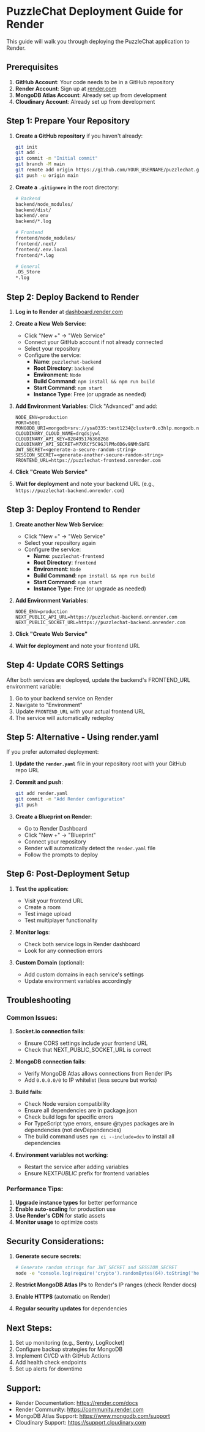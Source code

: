 # PuzzleChat Deployment Guide for Render

This guide will walk you through deploying the PuzzleChat application to Render.

## Prerequisites

1. **GitHub Account**: Your code needs to be in a GitHub repository
2. **Render Account**: Sign up at [render.com](https://render.com)
3. **MongoDB Atlas Account**: Already set up from development
4. **Cloudinary Account**: Already set up from development

## Step 1: Prepare Your Repository

1. **Create a GitHub repository** if you haven't already:

   ```bash
   git init
   git add .
   git commit -m "Initial commit"
   git branch -M main
   git remote add origin https://github.com/YOUR_USERNAME/puzzlechat.git
   git push -u origin main
   ```

2. **Create a `.gitignore`** in the root directory:

   ```bash
   # Backend
   backend/node_modules/
   backend/dist/
   backend/.env
   backend/*.log

   # Frontend
   frontend/node_modules/
   frontend/.next/
   frontend/.env.local
   frontend/*.log

   # General
   .DS_Store
   *.log
   ```

## Step 2: Deploy Backend to Render

1. **Log in to Render** at [dashboard.render.com](https://dashboard.render.com)

2. **Create a New Web Service**:

   - Click "New +" → "Web Service"
   - Connect your GitHub account if not already connected
   - Select your repository
   - Configure the service:
     - **Name**: `puzzlechat-backend`
     - **Root Directory**: `backend`
     - **Environment**: `Node`
     - **Build Command**: `npm install && npm run build`
     - **Start Command**: `npm start`
     - **Instance Type**: Free (or upgrade as needed)

3. **Add Environment Variables**:
   Click "Advanced" and add:

   ```
   NODE_ENV=production
   PORT=5001
   MONGODB_URI=mongodb+srv://ysa0335:test1234@cluster0.o3hlp.mongodb.net/
   CLOUDINARY_CLOUD_NAME=drqdsjywl
   CLOUDINARY_API_KEY=828495176368268
   CLOUDINARY_API_SECRET=M7XRCf5C9GJlPMo0D6v9NMhSbFE
   JWT_SECRET=<generate-a-secure-random-string>
   SESSION_SECRET=<generate-another-secure-random-string>
   FRONTEND_URL=https://puzzlechat-frontend.onrender.com
   ```

4. **Click "Create Web Service"**

5. **Wait for deployment** and note your backend URL (e.g., `https://puzzlechat-backend.onrender.com`)

## Step 3: Deploy Frontend to Render

1. **Create another New Web Service**:

   - Click "New +" → "Web Service"
   - Select your repository again
   - Configure the service:
     - **Name**: `puzzlechat-frontend`
     - **Root Directory**: `frontend`
     - **Environment**: `Node`
     - **Build Command**: `npm install && npm run build`
     - **Start Command**: `npm start`
     - **Instance Type**: Free (or upgrade as needed)

2. **Add Environment Variables**:

   ```
   NODE_ENV=production
   NEXT_PUBLIC_API_URL=https://puzzlechat-backend.onrender.com
   NEXT_PUBLIC_SOCKET_URL=https://puzzlechat-backend.onrender.com
   ```

3. **Click "Create Web Service"**

4. **Wait for deployment** and note your frontend URL

## Step 4: Update CORS Settings

After both services are deployed, update the backend's FRONTEND_URL environment variable:

1. Go to your backend service on Render
2. Navigate to "Environment"
3. Update `FRONTEND_URL` with your actual frontend URL
4. The service will automatically redeploy

## Step 5: Alternative - Using render.yaml

If you prefer automated deployment:

1. **Update the `render.yaml`** file in your repository root with your GitHub repo URL

2. **Commit and push**:

   ```bash
   git add render.yaml
   git commit -m "Add Render configuration"
   git push
   ```

3. **Create a Blueprint on Render**:
   - Go to Render Dashboard
   - Click "New +" → "Blueprint"
   - Connect your repository
   - Render will automatically detect the `render.yaml` file
   - Follow the prompts to deploy

## Step 6: Post-Deployment Setup

1. **Test the application**:

   - Visit your frontend URL
   - Create a room
   - Test image upload
   - Test multiplayer functionality

2. **Monitor logs**:

   - Check both service logs in Render dashboard
   - Look for any connection errors

3. **Custom Domain** (optional):
   - Add custom domains in each service's settings
   - Update environment variables accordingly

## Troubleshooting

### Common Issues:

1. **Socket.io connection fails**:

   - Ensure CORS settings include your frontend URL
   - Check that NEXT_PUBLIC_SOCKET_URL is correct

2. **MongoDB connection fails**:

   - Verify MongoDB Atlas allows connections from Render IPs
   - Add `0.0.0.0/0` to IP whitelist (less secure but works)

3. **Build fails**:

   - Check Node version compatibility
   - Ensure all dependencies are in package.json
   - Check build logs for specific errors
   - For TypeScript type errors, ensure @types packages are in dependencies (not devDependencies)
   - The build command uses `npm ci --include=dev` to install all dependencies

4. **Environment variables not working**:
   - Restart the service after adding variables
   - Ensure NEXT*PUBLIC* prefix for frontend variables

### Performance Tips:

1. **Upgrade instance types** for better performance
2. **Enable auto-scaling** for production use
3. **Use Render's CDN** for static assets
4. **Monitor usage** to optimize costs

## Security Considerations:

1. **Generate secure secrets**:

   ```bash
   # Generate random strings for JWT_SECRET and SESSION_SECRET
   node -e "console.log(require('crypto').randomBytes(64).toString('hex'))"
   ```

2. **Restrict MongoDB Atlas IPs** to Render's IP ranges (check Render docs)

3. **Enable HTTPS** (automatic on Render)

4. **Regular security updates** for dependencies

## Next Steps:

1. Set up monitoring (e.g., Sentry, LogRocket)
2. Configure backup strategies for MongoDB
3. Implement CI/CD with GitHub Actions
4. Add health check endpoints
5. Set up alerts for downtime

## Support:

- Render Documentation: https://render.com/docs
- Render Community: https://community.render.com
- MongoDB Atlas Support: https://www.mongodb.com/support
- Cloudinary Support: https://support.cloudinary.com
